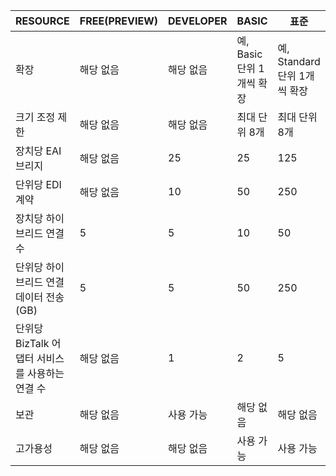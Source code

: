 |RESOURCE|FREE(PREVIEW)|DEVELOPER|BASIC|표준|PREMIUM|
|---|---|---|---|---|---|
|확장|해당 없음|해당 없음|예, Basic 단위 1개씩 확장 |예, Standard 단위 1개씩 확장 |예, Premium 단위 1개씩 확장 |
|크기 조정 제한|해당 없음|해당 없음|최대 단위 8개 |최대 단위 8개 |최대 단위 8개|
|장치당 EAI 브리지|해당 없음|25|25|125|500|
|단위당 EDI 계약|해당 없음|10|50|250|1000|
|장치당 하이브리드 연결 수|5|5|10|50|100|
|단위당 하이브리드 연결 데이터 전송(GB)|5|5|50|250|500|
|단위당 BizTalk 어댑터 서비스를 사용하는 연결 수|해당 없음|1|2|5|25|
|보관|해당 없음|사용 가능|해당 없음|해당 없음|사용 가능|
|고가용성 |해당 없음|해당 없음|사용 가능|사용 가능|사용 가능|

<!---HONumber=Oct15_HO3-->